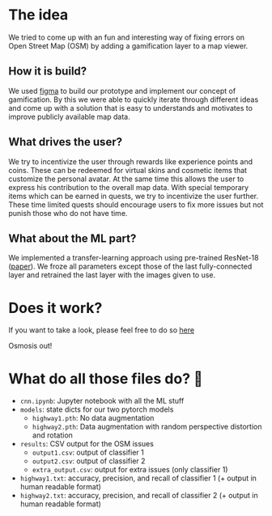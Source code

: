 # The idea
We tried to come up with an fun and interesting way of fixing errors on Open Street Map (OSM) by adding a gamification layer to a map viewer.

## How it is build?
We used [figma](https://www.figma.com/) to build our prototype and implement our concept of gamification. By this we were able to quickly iterate through different ideas and come up with a solution that is easy to understands and motivates to improve publicly available map data. 

## What drives the user?
We try to incentivize the user through rewards like experience points and coins. These can be redeemed for virtual skins and cosmetic items that customize the personal avatar. At the same time this allows the user to express his contribution to the overall map data. With special temporary items which can be earned in quests, we try to incentivize the user further. These time limited quests should encourage users to fix more issues but not punish those who do not have time.

## What about the ML part?
We implemented a transfer-learning approach using pre-trained ResNet-18 ([paper](https://arxiv.org/pdf/1512.03385.pdf)). We froze all parameters except those of the last fully-connected layer and retrained the last layer with the images given to use.

# Does it work?
If you want to take a look, please feel free to do so [here](https://www.figma.com/proto/i0o68C89lUCs6UbaKo8hmd/Main?node-id=67%3A686&scaling=scale-down&page-id=0%3A1&starting-point-node-id=1%3A22)

Osmosis out!

# What do all those files do? :thinking:

* `cnn.ipynb`: Jupyter notebook with all the ML stuff
* `models`: state dicts for our two pytorch models
    * `highway1.pth`: No data augmentation
    * `highway2.pth`: Data augmentation with random perspective distortion and rotation
* `results`: CSV output for the OSM issues
    * `output1.csv`: output of classifier 1
    * `output2.csv`: output of classifier 2
    * `extra_output.csv`: output for extra issues (only classifier 1)
* `highway1.txt`: accuracy, precision, and recall of classifier 1 (+ output in human readable format)
* `highway2.txt`: accuracy, precision, and recall of classifier 2 (+ output in human readable format)
